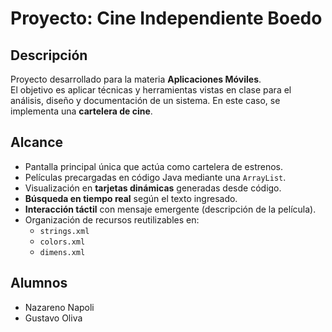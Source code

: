 # Proyecto: Cine Independiente Boedo

## Descripción
Proyecto desarrollado para la materia **Aplicaciones Móviles**.  
El objetivo es aplicar técnicas y herramientas vistas en clase para el análisis, diseño y documentación de un sistema. En este caso, se implementa una **cartelera de cine**.

## Alcance
- Pantalla principal única que actúa como cartelera de estrenos.
- Películas precargadas en código Java mediante una `ArrayList`.
- Visualización en **tarjetas dinámicas** generadas desde código.
- **Búsqueda en tiempo real** según el texto ingresado.
- **Interacción táctil** con mensaje emergente (descripción de la película).
- Organización de recursos reutilizables en:
  - `strings.xml`
  - `colors.xml`
  - `dimens.xml`

## Alumnos
- Nazareno Napoli  
- Gustavo Oliva
